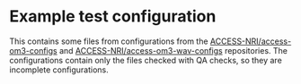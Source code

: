 # Example test configuration

This contains some files from configurations from the
[ACCESS-NRI/access-om3-configs](https://github.com/ACCESS-NRI/access-om3-configs)
and
[ACCESS-NRI/access-om3-wav-configs](https://github.com/ACCESS-NRI/access-om3-wav-configs)
repositories. The configurations contain only the files checked with QA checks,
so they are incomplete configurations.
